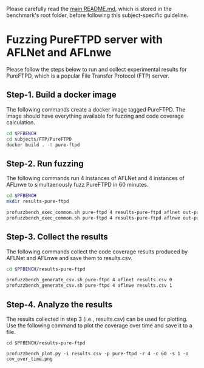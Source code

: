 Please carefully read the [main README.md](../../../README.md), which is stored in the benchmark's root folder, before following this subject-specific guideline.

# Fuzzing PureFTPD server with AFLNet and AFLnwe
Please follow the steps below to run and collect experimental results for PureFTPD, which is a popular File Transfer Protocol (FTP) server.

## Step-1. Build a docker image
The following commands create a docker image tagged PureFTPD. The image should have everything available for fuzzing and code coverage calculation.

```bash
cd $PFBENCH
cd subjects/FTP/PureFTPD
docker build . -t pure-ftpd
```

## Step-2. Run fuzzing
The following commands run 4 instances of AFLNet and 4 instances of AFLnwe to simultaenously fuzz PureFTPD in 60 minutes.

```bash
cd $PFBENCH
mkdir results-pure-ftpd

profuzzbench_exec_common.sh pure-ftpd 4 results-pure-ftpd aflnet out-pure-ftpd-aflnet "-t 1000+ -m none -P FTP -D 10000 -q 3 -s 3 -E -K -c clean" 3600 5 &
profuzzbench_exec_common.sh pure-ftpd 4 results-pure-ftpd aflnwe out-pure-ftpd-aflnwe "-t 1000+ -m none -D 10000 -K -c clean" 3600 5
```

## Step-3. Collect the results
The following commands collect the code coverage results produced by AFLNet and AFLnwe and save them to results.csv.

```bash
cd $PFBENCH/results-pure-ftpd

profuzzbench_generate_csv.sh pure-ftpd 4 aflnet results.csv 0
profuzzbench_generate_csv.sh pure-ftpd 4 aflnwe results.csv 1
```

## Step-4. Analyze the results
The results collected in step 3 (i.e., results.csv) can be used for plotting. Use the following command to plot the coverage over time and save it to a file.

```
cd $PFBENCH/results-pure-ftpd

profuzzbench_plot.py -i results.csv -p pure-ftpd -r 4 -c 60 -s 1 -o cov_over_time.png
```
